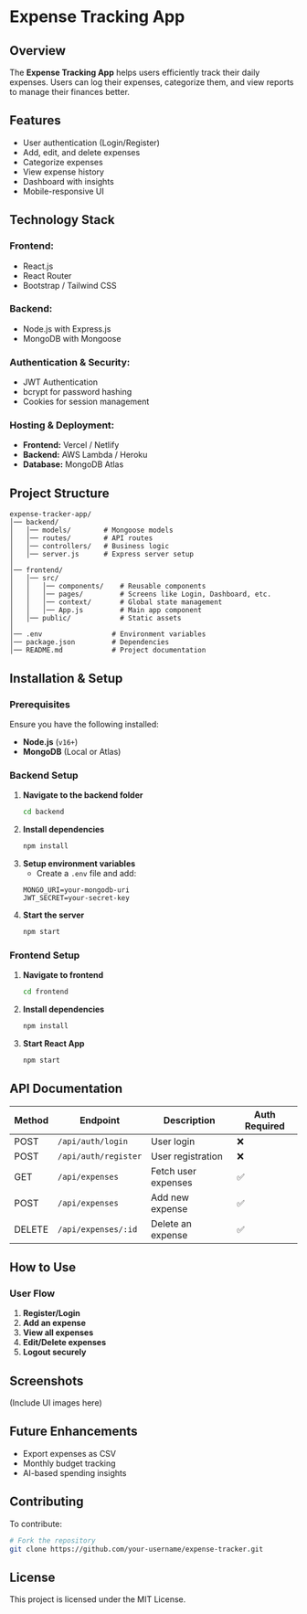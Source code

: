 # Expense Tracking App

## Overview
The **Expense Tracking App** helps users efficiently track their daily expenses. Users can log their expenses, categorize them, and view reports to manage their finances better.

## Features
- User authentication (Login/Register)
- Add, edit, and delete expenses
- Categorize expenses
- View expense history
- Dashboard with insights
- Mobile-responsive UI

## Technology Stack
### Frontend:
- React.js
- React Router
- Bootstrap / Tailwind CSS

### Backend:
- Node.js with Express.js
- MongoDB with Mongoose

### Authentication & Security:
- JWT Authentication
- bcrypt for password hashing
- Cookies for session management

### Hosting & Deployment:
- **Frontend:** Vercel / Netlify
- **Backend:** AWS Lambda / Heroku
- **Database:** MongoDB Atlas

## Project Structure
```
expense-tracker-app/
│── backend/
│   │── models/        # Mongoose models
│   │── routes/        # API routes
│   │── controllers/   # Business logic
│   │── server.js      # Express server setup
│
│── frontend/
│   │── src/
│   │   │── components/    # Reusable components
│   │   │── pages/         # Screens like Login, Dashboard, etc.
│   │   │── context/       # Global state management
│   │   │── App.js         # Main app component
│   │── public/            # Static assets
│
│── .env                 # Environment variables
│── package.json         # Dependencies
│── README.md            # Project documentation
```

## Installation & Setup
### Prerequisites
Ensure you have the following installed:
- **Node.js** (`v16+`)
- **MongoDB** (Local or Atlas)

### Backend Setup
1. **Navigate to the backend folder**
   ```sh
   cd backend
   ```
2. **Install dependencies**
   ```sh
   npm install
   ```
3. **Setup environment variables**
   - Create a `.env` file and add:
   ```
   MONGO_URI=your-mongodb-uri
   JWT_SECRET=your-secret-key
   ```
4. **Start the server**
   ```sh
   npm start
   ```

### Frontend Setup
1. **Navigate to frontend**
   ```sh
   cd frontend
   ```
2. **Install dependencies**
   ```sh
   npm install
   ```
3. **Start React App**
   ```sh
   npm start
   ```

## API Documentation
| Method | Endpoint            | Description          | Auth Required |
|--------|----------------|---------------------|--------------|
| POST   | `/api/auth/login`   | User login           | ❌ |
| POST   | `/api/auth/register`| User registration    | ❌ |
| GET    | `/api/expenses`     | Fetch user expenses  | ✅ |
| POST   | `/api/expenses`     | Add new expense      | ✅ |
| DELETE | `/api/expenses/:id` | Delete an expense    | ✅ |

## How to Use
### User Flow
1. **Register/Login**
2. **Add an expense**
3. **View all expenses**
4. **Edit/Delete expenses**
5. **Logout securely**

## Screenshots
(Include UI images here)

## Future Enhancements
- Export expenses as CSV
- Monthly budget tracking
- AI-based spending insights

## Contributing
To contribute:
```sh
# Fork the repository
git clone https://github.com/your-username/expense-tracker.git
```

## License
This project is licensed under the MIT License.

